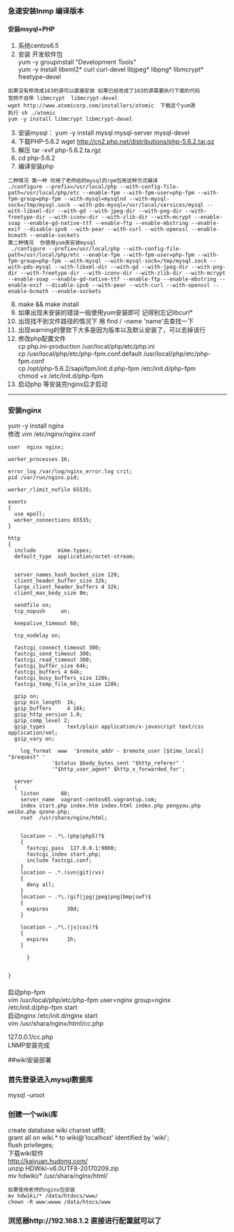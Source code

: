 ### 急速安装lnmp 编译版本  
#### 安装msyql+PHP  
1. 系统centos6.5  
2. 安装 开发软件包  
yum -y groupinstall "Development Tools"  
yum -y install libxml2* curl curl-devel libjpeg* libpng* libmcrypt*  freetype-devel
```
如果没有修改成163的源可以直接安装 如果已经改成了163的源需要执行下面的代码
官网不自带 libmcrypt  libmcrypt-devel
wget http://www.atomicorp.com/installers/atomic  下载这个yum源
执行 sh ./atomic 
yum -y install libmcrypt libmcrypt-devel

```
3. 安装mysql： yum -y install mysql mysql-server mysql-devel  
4. 下载PHP-5.6.2 wget http://cn2.php.net/distributions/php-5.6.2.tar.gz  
5. 解压 tar -xvf php-5.6.2.ta.rgz  
6. cd php-5.6.2  
7. 编译安装php  
```
二种情况 第一种 你用了老师给的mysql的rpm包用这种方式编译
./configure --prefix=/usr/local/php --with-config-file-path=/usr/local/php/etc --enable-fpm --with-fpm-user=php-fpm --with-fpm-group=php-fpm --with-mysql=mysqlnd --with-mysql-sock=/tmp/mysql.sock --with-pdo-mysql=/usr/local/services/mysql --with-libxml-dir --with-gd --with-jpeg-dir --with-png-dir --with-freetype-dir --with-iconv-dir --with-zlib-dir --with-mcrypt --enable-soap --enable-gd-native-ttf --enable-ftp --enable-mbstring --enable-exif --disable-ipv6 --with-pear --with-curl --with-openssl --enable-bcmath --enable-sockets  
第二种情况  你使用yum来安装mysql
 ./configure --prefix=/usr/local/php --with-config-file-path=/usr/local/php/etc --enable-fpm --with-fpm-user=php-fpm --with-fpm-group=php-fpm --with-mysql --with-mysql-sock=/tmp/mysql.sock --with-pdo-mysql --with-libxml-dir --with-gd --with-jpeg-dir --with-png-dir --with-freetype-dir --with-iconv-dir --with-zlib-dir --with-mcrypt --enable-soap --enable-gd-native-ttf --enable-ftp --enable-mbstring --enable-exif --disable-ipv6 --with-pear --with-curl --with-openssl --enable-bcmath --enable-sockets
```
8. make && make install  
9. 如果出现未安装的错误一般使用yum安装即可 记得别忘记libcurl*  
10. 出现找不到文件路径的情况下 用 find / -name 'name'去查找一下  
11. 出现warning的謦欬下大多是因为版本以及默认安装了，可以去掉该行  
12. 修改php配置文件  
cp php.ini-production /usr/local/php/etc/php.ini  
cp /usr/local/php/etc/php-fpm.conf.default /usr/local/php/etc/php-fpm.conf  
cp /opt/php-5.6.2/sapi/fpm/init.d.php-fpm /etc/init.d/php-fpm  
chmod +x /etc/init.d/php-fpm 
13. 启动php 等安装完nginx后才启动  
---  
### 安装nginx  
yum -y install nginx  
修改 vim /etc/nginx/nginx.conf  
```
user  nginx nginx;

worker_processes 16;

error_log /var/log/nginx_error.log crit;
pid /var/run/nginx.pid;

worker_rlimit_nofile 65535;

events
{
  use epoll;
  worker_connections 65535;
}

http
{
  include       mime.types;
  default_type  application/octet-stream;


  server_names_hash_bucket_size 128;
  client_header_buffer_size 32k;
  large_client_header_buffers 4 32k;
  client_max_body_size 8m;

  sendfile on;
  tcp_nopush     on;

  keepalive_timeout 60;

  tcp_nodelay on;

  fastcgi_connect_timeout 300;
  fastcgi_send_timeout 300;
  fastcgi_read_timeout 300;
  fastcgi_buffer_size 64k;
  fastcgi_buffers 4 64k;
  fastcgi_busy_buffers_size 128k;
  fastcgi_temp_file_write_size 128k;

  gzip on;
  gzip_min_length  1k;
  gzip_buffers     4 16k;
  gzip_http_version 1.0;
  gzip_comp_level 2;
  gzip_types       text/plain application/x-javascript text/css application/xml;
  gzip_vary on;

    log_format  www  '$remote_addr - $remote_user [$time_local] "$request" '
              '$status $body_bytes_sent "$http_referer" '
              '"$http_user_agent" $http_x_forwarded_for';

  server
  {
    listen       80;
    server_name  vagrant-centos65.vagrantup.com;
    index start.php index.htm index.html index.php pengyou.php weibo.php qzone.php;
    root  /usr/share/nginx/html;


    location ~ .*\.(php|php5)?$
    {
      fastcgi_pass  127.0.0.1:9000;
      fastcgi_index start.php;
      include fastcgi.conf;
    }
    location ~ .*.(svn|git|cvs)
    {
      deny all;
    }
    location ~ .*\.(gif|jpg|jpeg|png|bmp|swf)$
    {
      expires      30d;
    }

    location ~ .*\.(js|css)?$
    {
      expires      1h;
    }

      }


}
```
####   
启动php-fpm  
vim /usr/local/php/etc/php-fpm user=nginx group=nginx  
/etc/init.d/php-fpm start  
启动nginx /etc/init.d/nginx start  
vim /usr/shara/nginx/html/cc.php  
<?php  
phpinfo();  
?>  
127.0.0.1/cc.php  
LNMP安装完成  
  
##wiki安装部署  
### 首先登录进入mysql数据库  
mysql -uroot  
### 创建一个wiki库  
create database wiki charset utf8;  
grant all on wiki.* to wiki@'localhost' identified by 'wiki';  
flush privileges;  
下载wiki软件  
http://kaiyuan.hudong.com/  
unzip HDWiki-v6.0UTF8-20170209.zip  
mv hdwiki/* /usr/shara/nginx/html/

```
如果使用老师的nginx包安装
mv hdwiki/* /data/htdocs/www/  
chown -R www:wwww /data/htocs/www  
```
### 浏览器http://192.168.1.2 直接进行配置就可以了  